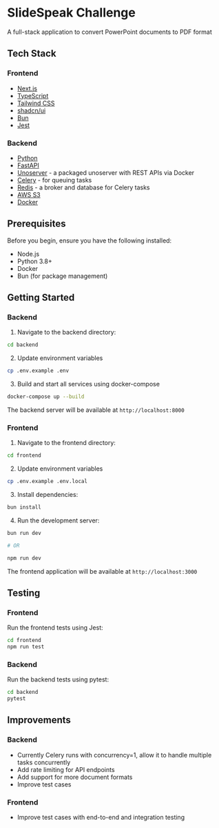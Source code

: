 # SlideSpeak Challenge

A full-stack application to convert PowerPoint documents to PDF format

## Tech Stack

### Frontend

- [Next.js](https://nextjs.org/docs)
- [TypeScript](https://www.typescriptlang.org/)
- [Tailwind CSS](https://v3.tailwindcss.com/)
- [shadcn/ui](https://ui.shadcn.com/)
- [Bun](https://bun.sh/)
- [Jest](https://jestjs.io/)

### Backend

- [Python](https://www.python.org/)
- [FastAPI](https://fastapi.tiangolo.com/)
- [Unoserver](https://github.com/libreofficedocker/unoserver-rest-api) - a packaged unoserver with REST APIs via Docker
- [Celery](https://docs.celeryq.dev/en/latest/index.html) - for queuing tasks
- [Redis](https://redis.io/) - a broker and database for Celery tasks
- [AWS S3](https://aws.amazon.com/s3/)
- [Docker](https://www.docker.com/)

## Prerequisites

Before you begin, ensure you have the following installed:

- Node.js
- Python 3.8+
- Docker
- Bun (for package management)

## Getting Started

### Backend

1. Navigate to the backend directory:

```bash
cd backend
```

2. Update environment variables

```bash
cp .env.example .env
```

3. Build and start all services using docker-compose

```bash
docker-compose up --build
   ```

The backend server will be available at `http://localhost:8000`

### Frontend

1. Navigate to the frontend directory:

```bash
cd frontend
```

2. Update environment variables

```bash
cp .env.example .env.local
```

3. Install dependencies:

```bash
bun install
```

4. Run the development server:

```bash
bun run dev

# OR

npm run dev
```

The frontend application will be available at `http://localhost:3000`

## Testing

### Frontend

Run the frontend tests using Jest:

```bash
cd frontend
npm run test
```

### Backend

Run the backend tests using pytest:

```bash
cd backend
pytest
```

## Improvements

### Backend

- Currently Celery runs with concurrency=1, allow it to handle multiple tasks concurrently
- Add rate limiting for API endpoints
- Add support for more document formats
- Improve test cases

### Frontend

- Improve test cases with end-to-end and integration testing
